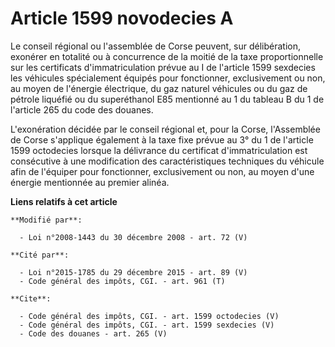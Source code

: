 # Article 1599 novodecies A

Le conseil régional ou l'assemblée de Corse peuvent, sur délibération, exonérer en totalité ou à concurrence de la moitié de
la taxe proportionnelle sur les certificats d'immatriculation prévue au I de l'article 1599 sexdecies les véhicules
spécialement équipés pour fonctionner, exclusivement ou non, au moyen de l'énergie électrique, du gaz naturel véhicules ou du
gaz de pétrole liquéfié ou du superéthanol E85 mentionné au 1 du tableau B du 1 de l'article 265 du code des douanes. 

L'exonération décidée par le conseil régional et, pour la Corse, l'Assemblée de Corse s'applique également à la taxe fixe
prévue au 3° du 1 de l'article 1599 octodecies lorsque la délivrance du certificat d'immatriculation est consécutive à une
modification des caractéristiques techniques du véhicule afin de l'équiper pour fonctionner, exclusivement ou non, au moyen
d'une énergie mentionnée au premier alinéa.

**Liens relatifs à cet article**

	**Modifié par**:

	  - Loi n°2008-1443 du 30 décembre 2008 - art. 72 (V)

	**Cité par**:

	  - Loi n°2015-1785 du 29 décembre 2015 - art. 89 (V)
	  - Code général des impôts, CGI. - art. 961 (T)

	**Cite**:

	  - Code général des impôts, CGI. - art. 1599 octodecies (V)
	  - Code général des impôts, CGI. - art. 1599 sexdecies (V)
	  - Code des douanes - art. 265 (V)
